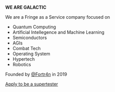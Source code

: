 **WE ARE GALACTIC**

We are a Fringe as a Service company focused on
- Quantum Computing
- Artificial Intellegence and Machine Learning
- Semiconductors
- AGIs
- Combat Tech
- Operating System
- Hypertech
- Robotics

Founded by [@Fortr4n](https://github.com/Fortr4n) in 2019

[Apply to be a supertester](https://w51sa5ivcav.typeform.com/to/pL278pvZ)
